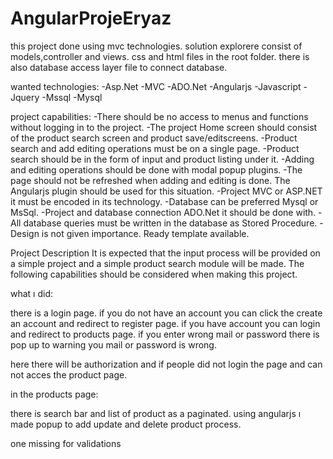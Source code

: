 # AngularProjeEryaz


 this project done using mvc technologies. solution explorere consist of models,controller and views. css and html files in the root folder. there is also database access layer file to connect database.

wanted technologies: -Asp.Net -MVC -ADO.Net -Angularjs -Javascript -Jquery -Mssql -Mysql

project capabilities: -There should be no access to menus and functions without logging in to the project. -The project Home screen should consist of the product search screen and product save/editscreens. -Product search and add editing operations must be on a single page. -Product search should be in the form of input and product listing under it. -Adding and editing operations should be done with modal popup plugins. -The page should not be refreshed when adding and editing is done. The Angularjs plugin should be used for this situation. -Project MVC or ASP.NET it must be encoded in its technology. -Database can be preferred Mysql or MsSql. -Project and database connection ADO.Net it should be done with. -All database queries must be written in the database as Stored Procedure. -Design is not given importance. Ready template available.

Project Description   It is expected that the input process will be provided on a simple project and a simple product search module will be made. The following capabilities should be considered when making this project.

what ı did:

there is a login page. if you do not have an account you can click the create an account and redirect to register page. if you have account you can login and redirect to products page. if you enter wrong mail or password there is pop up to warning you mail or password is wrong.

here there will be authorization and if people did not login the page and can not acces the product page.

in the products page:

there is search bar and list of product as a paginated. using angularjs ı made popup to add update and delete product process.

one missing for validations
